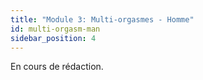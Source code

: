 ```yaml
---
title: "Module 3: Multi-orgasmes - Homme"
id: multi-orgasm-man
sidebar_position: 4
---
```


En cours de rédaction.
